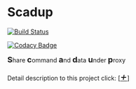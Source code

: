 # Scadup

[![Build Status](https://tsymiar.visualstudio.com/MyAutomatic/_apis/build/status/tsymiar.scadup?branchName=main)](https://tsymiar.visualstudio.com/MyAutomatic/_build/latest?definitionId=69&branchName=main)

[![Codacy Badge](https://app.codacy.com/project/badge/Grade/05be118779434845afd256688e79aa6a)](https://www.codacy.com/gh/tsymiar/scadup/dashboard?utm_source=github.com&amp;utm_medium=referral&amp;utm_content=tsymiar/scadup&amp;utm_campaign=Badge_Grade)

<font size=4>**S**</font>hare <font size=4>**c**</font>ommand <font size=4>**a**</font>nd <font size=4>**d**</font>ata <font size=4>**u**</font>nder <font size=4>**p**</font>roxy

Detail description to this project click: [[*<font size=5>+</font>*](https://www.github.com/tsymiar/scadup/tree/main/doc%2Freadme.md)]
